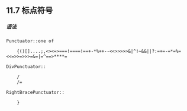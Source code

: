 ## 11.7 标点符号

##### 语法

```
Punctuator::one of

    {()[]....;,<><=>===!====!==+-*%++--<<>>>>>&|^!~&&||?:=+=-=*=%=<<=>>=>>>=&=|=^==>****=

DivPunctuator::

    /
    /=

RightBracePunctuator::

    }
```